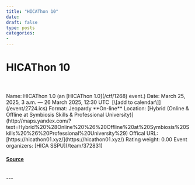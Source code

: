 ```yaml
---
title: "HICAThon 10"
date: 
draft: false
type: posts
categories: 
- 
---
```

# HICAThon 10

<br/>

<br/>
Name: HICAThon 1.0 (an [HICAThon 1.0](/ctf/1268) event.)  
Date: March 25, 2025, 3 a.m. — 26 March 2025, 12:30 UTC  [\[add to calendar\]](/event/2724.ics)  
Format: Jeopardy  
**On-line**  
Location: [Hybrid (Online & Offline at Symbiosis Skills & Professional University)](http://maps.yandex.com/?text=Hybrid%20%28Online%20%26%20Offline%20at%20Symbiosis%20Skills%20%26%20Professional%20University%29)  
Offical URL: [https://hicathon01.xyz/](https://hicathon01.xyz/)  
Rating weight: 0.00  
Event organizers: [HICA SSPU](/team/372831)

#### [Source](https://ctftime.org/event/2724)

<br/>
---
